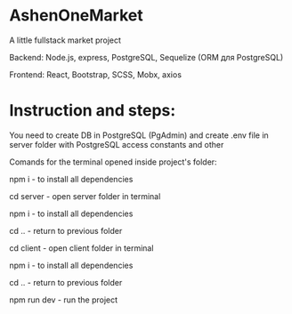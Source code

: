 # AshenOneMarket

A little fullstack market project

Backend: Node.js, express, PostgreSQL, Sequelize (ORM для PostgreSQL)

Frontend: React, Bootstrap, SCSS, Mobx, axios


# Instruction and steps:

You need to create DB in PostgreSQL (PgAdmin) and create .env file in server folder with PostgreSQL access constants and other

Comands for the terminal opened inside project's folder:

npm i - to install all dependencies

cd server - open server folder in terminal

npm i - to install all dependencies

cd .. - return to previous folder

cd client - open client folder in terminal

npm i - to install all dependencies

cd .. - return to previous folder

npm run dev - run the project
